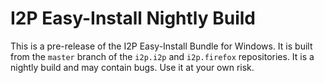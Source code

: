 # I2P Easy-Install Nightly Build

This is a pre-release of the I2P Easy-Install Bundle for Windows.
It is built from the `master` branch of the `i2p.i2p` and `i2p.firefox` repositories.
It is a nightly build and may contain bugs.
Use it at your own risk.
